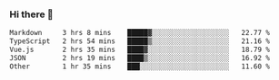 ### Hi there 👋

<!--
**WShiBin/WShiBin** is a ✨ _special_ ✨ repository because its `README.md` (this file) appears on your GitHub profile.

Here are some ideas to get you started:

- 🔭 I’m currently working on ...
- 🌱 I’m currently learning ...
- 👯 I’m looking to collaborate on ...
- 🤔 I’m looking for help with ...
- 💬 Ask me about ...
- 📫 How to reach me: ...
- 😄 Pronouns: ...
- ⚡ Fun fact: ...
-->

<!--START_SECTION:waka-->

```txt
Markdown     3 hrs 8 mins    █████▓░░░░░░░░░░░░░░░░░░░   22.77 %
TypeScript   2 hrs 54 mins   █████▒░░░░░░░░░░░░░░░░░░░   21.16 %
Vue.js       2 hrs 35 mins   ████▓░░░░░░░░░░░░░░░░░░░░   18.79 %
JSON         2 hrs 19 mins   ████▒░░░░░░░░░░░░░░░░░░░░   16.92 %
Other        1 hr 35 mins    ███░░░░░░░░░░░░░░░░░░░░░░   11.60 %
```

<!--END_SECTION:waka-->
